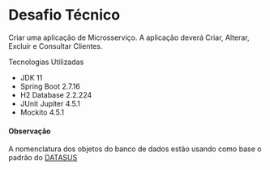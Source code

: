 # Desafio Técnico

Criar uma aplicação de Microsserviço. A aplicação deverá Criar, Alterar, Excluir e Consultar Clientes.

Tecnologias Utilizadas
* JDK 11
* Spring Boot 2.7.16
* H2 Database 2.2.224
* JUnit Jupiter 4.5.1
* Mockito 4.5.1

#### Observação
A nomenclatura dos objetos do banco de dados estão usando como base o padrão do 
[DATASUS](/https://datasus.saude.gov.br/metodologia-de-administracao-de-dados-mad/)

